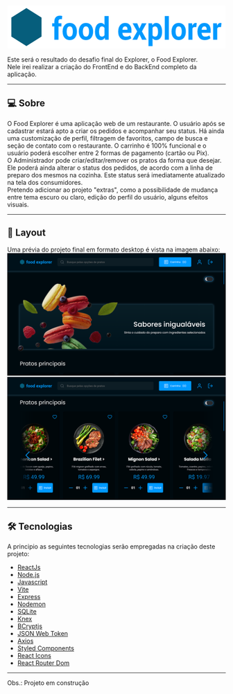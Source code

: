 <p align="center">
  <img width="550" height="99" src="https://github.com/amorimcesar/foodexplorer/blob/main/img/header.png?raw=true">
</p>

Este será o resultado do desafio final do Explorer, o Food Explorer.
<br>
Nele irei realizar a criação do FrontEnd e do BackEnd completo da aplicação.

___

## 💻 Sobre
O Food Explorer é uma aplicação web de um restaurante. O usuário após se cadastrar estará apto a criar os pedidos e acompanhar seu status. Há ainda uma customização de perfil, filtragem de favoritos, campo de busca e seção de contato com o restaurante. O carrinho é 100% funcional e o usuário poderá escolher entre 2 formas de pagamento (cartão ou Pix).
<br>
O Administrador pode criar/editar/remover os pratos da forma que desejar. Ele poderá ainda alterar o status dos pedidos, de acordo com a linha de preparo dos mesmos na cozinha. Este status será imediatamente atualizado na tela dos consumidores.
<br>
Pretendo adicionar ao  projeto "extras", como a possibilidade de mudança entre tema escuro ou claro, edição do perfil do usuário, alguns efeitos visuais.

___

## 🎨 Layout
Uma prévia do projeto final em formato desktop é vista na imagem abaixo:
![IM2](https://github.com/amorimcesar/foodexplorer/blob/main/img/initial_page.png)
![IM2](https://github.com/amorimcesar/foodexplorer/blob/main/img/roll_menu.png)
___

## 🛠 Tecnologias

A principio as seguintes tecnologias serão empregadas na criação deste projeto:

- [ReactJs](https://reactjs.org)
- [Node.js](https://nodejs.org/en/)
- [Javascript](https://developer.mozilla.org/pt-BR/docs/Web/JavaScript)
- [Vite](https://vitejs.dev/)
- [Express](https://expressjs.com)
- [Nodemon](https://nodemon.io/)
- [SQLite](https://www.sqlite.org/index.html)
- [Knex](https://knexjs.org/)
- [BCryptjs](https://www.npmjs.com/package/bcryptjs)
- [JSON Web Token](https://www.npmjs.com/package/jsonwebtoken)
- [Axios](https://www.npmjs.com/package/axios)
- [Styled Components](https://styled-components.com/)
- [React Icons](https://react-icons.github.io/react-icons/)
- [React Router Dom](https://react-icons.github.io/react-icons/)

___
Obs.: Projeto em construção
